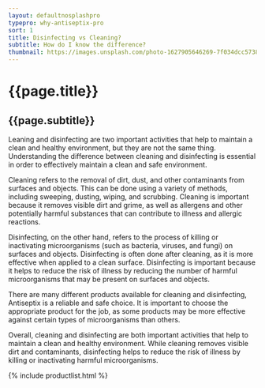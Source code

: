 ```yaml
---
layout: defaultnosplashpro
typepro: why-antiseptix-pro
sort: 1
title: Disinfecting vs Cleaning?
subtitle: How do I know the difference?
thumbnail: https://images.unsplash.com/photo-1627905646269-7f034dcc5738?ixlib=rb-4.0.3&ixid=MnwxMjA3fDB8MHxwaG90by1wYWdlfHx8fGVufDB8fHx8&auto=format&fit=crop&w=2070&q=80
---
```

# {{page.title}}

## {{page.subtitle}}

Leaning and disinfecting are two important activities that help to maintain a clean and healthy environment, but they are not the same thing. Understanding the difference between cleaning and disinfecting is essential in order to effectively maintain a clean and safe environment.

Cleaning refers to the removal of dirt, dust, and other contaminants from surfaces and objects. This can be done using a variety of methods, including sweeping, dusting, wiping, and scrubbing. Cleaning is important because it removes visible dirt and grime, as well as allergens and other potentially harmful substances that can contribute to illness and allergic reactions.

Disinfecting, on the other hand, refers to the process of killing or inactivating microorganisms (such as bacteria, viruses, and fungi) on surfaces and objects. Disinfecting is often done after cleaning, as it is more effective when applied to a clean surface. Disinfecting is important because it helps to reduce the risk of illness by reducing the number of harmful microorganisms that may be present on surfaces and objects.

There are many different products available for cleaning and disinfecting, Antiseptix is a reliable and safe choice. It is important to choose the appropriate product for the job, as some products may be more effective against certain types of microorganisms than others.

Overall, cleaning and disinfecting are both important activities that help to maintain a clean and healthy environment. While cleaning removes visible dirt and contaminants, disinfecting helps to reduce the risk of illness by killing or inactivating harmful microorganisms.

{% include productlist.html %}